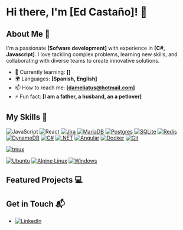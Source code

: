 # Hi there, I'm [Ed Castaño]! 👋

## About Me 🚀

I'm a passionate **[Sofware development]** with experience in **[C#, Javascript]**. I love tackling complex problems, learning new skills, and collaborating with diverse teams to create innovative solutions.

- 🌱 Currently learning: **[]**
- 🌍 Languages: **[Spanish, English]**
- 📫 How to reach me: **[dameliatus@hotmail.com]**
- ⚡ Fun fact: **[I am a father, a husband, an a petlover]**

## My Skills 🧠

![JavaScript](https://img.shields.io/badge/-JavaScript-F7DF1E?style=flat-square&logo=javascript&logoColor=black)
![React](https://img.shields.io/badge/-React-61DAFB?style=flat-square&logo=react&logoColor=black)
[![Jira](https://img.shields.io/badge/Jira-0052CC?logo=jira&logoColor=fff)](#)
[![MariaDB](https://img.shields.io/badge/MariaDB-003545?logo=mariadb&logoColor=white)](#)
[![Postgres](https://img.shields.io/badge/Postgres-%23316192.svg?logo=postgresql&logoColor=white)](#)
[![SQLite](https://img.shields.io/badge/SQLite-%2307405e.svg?logo=sqlite&logoColor=white)](#)
[![Redis](https://img.shields.io/badge/Redis-%23DD0031.svg?logo=redis&logoColor=white)](#)
[![DynamoDB](https://img.shields.io/badge/DynamoDB-4053D6?logo=amazondynamodb&logoColor=fff)](#)
[![C#](https://custom-icon-badges.demolab.com/badge/C%23-%23239120.svg?logo=cshrp&logoColor=white)](#)
[![.NET](https://img.shields.io/badge/.NET-512BD4?logo=dotnet&logoColor=fff)](#)
[![Angular](https://img.shields.io/badge/Angular-%23DD0031.svg?logo=angular&logoColor=white)](#)
[![Docker](https://img.shields.io/badge/Docker-2496ED?logo=docker&logoColor=fff)](#)
[![Git](https://img.shields.io/badge/Git-F05032?logo=git&logoColor=fff)](#)

[![tmux](https://img.shields.io/badge/tmux-1BB91F?logo=tmux&logoColor=fff)](#)

[![Ubuntu](https://img.shields.io/badge/Ubuntu-E95420?logo=ubuntu&logoColor=white)](#)
[![Alpine Linux](https://img.shields.io/badge/Alpine%20Linux-0D597F?logo=alpinelinux&logoColor=fff)](#)
[![Windows](https://custom-icon-badges.demolab.com/badge/Windows-0078D6?logo=windows11&logoColor=white)](#)

## Featured Projects 💻


## Get in Touch 📬

- [![LinkedIn](https://img.shields.io/badge/LinkedIn-0A66C2?logo=linkedin&logoColor=fff)](https://www.linkedin.com/in/edcastanohunter/)


